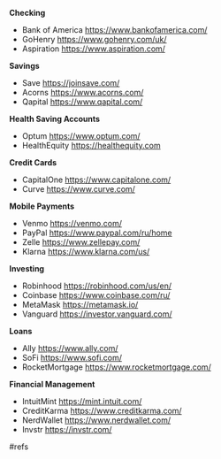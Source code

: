 
**Checking**
-  Bank of America https://www.bankofamerica.com/
- GoHenry https://www.gohenry.com/uk/
- Aspiration https://www.aspiration.com/

**Savings**
- Save https://joinsave.com/
- Acorns https://www.acorns.com/
- Qapital https://www.qapital.com/

**Health Saving Accounts**
- Optum https://www.optum.com/
- HealthEquity https://healthequity.com

**Credit Cards**
- CapitalOne https://www.capitalone.com/
- Curve https://www.curve.com/

**Mobile Payments**
- Venmo https://venmo.com/
- PayPal https://www.paypal.com/ru/home
- Zelle https://www.zellepay.com/
- Klarna https://www.klarna.com/us/

**Investing**
- Robinhood https://robinhood.com/us/en/
- Coinbase https://www.coinbase.com/ru/
- MetaMask https://metamask.io/
- Vanguard https://investor.vanguard.com/

**Loans**
- Ally https://www.ally.com/
- SoFi https://www.sofi.com/
- RocketMortgage https://www.rocketmortgage.com/

**Financial Management**
- IntuitMint https://mint.intuit.com/
- CreditKarma https://www.creditkarma.com/
- NerdWallet https://www.nerdwallet.com/
- Invstr https://invstr.com/

#refs 